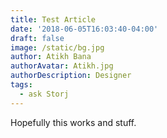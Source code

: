 ```yaml
---
title: Test Article
date: '2018-06-05T16:03:40-04:00'
draft: false
image: /static/bg.jpg
author: Atikh Bana
authorAvatar: Atikh.jpg
authorDescription: Designer
tags:
  - ask Storj
---
```

Hopefully this works and stuff.
